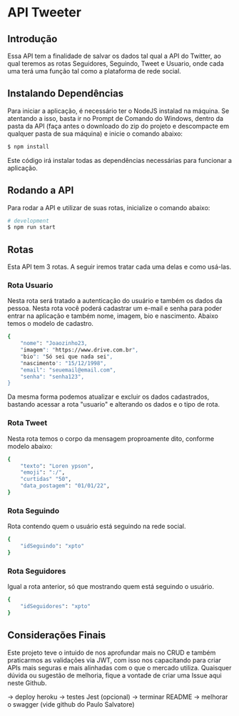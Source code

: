 # API Tweeter #



## Introdução ##

Essa API tem a finalidade de salvar os dados tal qual a API do Twitter, ao qual teremos as rotas
Seguidores, Seguindo, Tweet e Usuario, onde cada uma terá uma função tal como a plataforma
de rede social.


## Instalando Dependências ##

Para iniciar a aplicação, é necessário ter o NodeJS instalad na máquina.
Se atentando a isso, basta ir no Prompt de Comando do Windows, dentro da pasta da API (faça antes
o downloado do zip do projeto e descompacte em qualquer pasta de sua máquina) e inicie o comando
abaixo:

```bash
$ npm install
```
Este código irá instalar todas as dependências necessárias para funcionar a aplicação.


## Rodando a API ##

Para rodar a API e utilizar de suas rotas, inicialize o comando abaixo:

```bash
# development
$ npm run start
```

## Rotas ##

Esta API tem 3 rotas. A seguir iremos tratar cada uma delas e como usá-las.


### Rota Usuario ###

Nesta rota será tratado a autenticação do usuário e também os dados da pessoa. Nesta rota você
poderá cadastrar um e-mail e senha para poder entrar na aplicação e também nome, imagem, bio e
nascimento. Abaixo temos o modelo de cadastro.

```bash
{
	"nome": "Joaozinho23,
	"imagem": "https://www.drive.com.br",
	"bio": "Só sei que nada sei",
	"nascimento': "15/12/1998",
	"email": "seuemail@email.com",
	"senha": "senha123",
}
```

Da mesma forma podemos atualizar e excluir os dados cadastrados, bastando acessar a rota
"usuario" e alterando os dados e o tipo de rota.


### Rota Tweet ###

Nesta rota temos o corpo da mensagem proproamente dito, conforme modelo abaixo:

```bash
{
	"texto": "Loren ypson",
	"emoji": ":/",
	"curtidas" "50",
	"data_postagem": "01/01/22",
}
```

### Rota Seguindo ###

Rota contendo quem o usuário está seguindo na rede social.

```bash
{
	"idSeguindo": "xpto"
}
```

### Rota Seguidores ###

Igual a rota anterior, só que mostrando quem está seguindo o usuário.

```bash
{
	"idSeguidores": "xpto"
}
```

## Considerações Finais ##

Este projeto teve o intuido de nos aprofundar mais no CRUD e também praticarmos as validações via JWT, com isso nos capacitando para criar APIs mais seguras e mais alinhadas
com o que o mercado utiliza. Quaisquer dúvida ou sugestão de melhoria, fique a vontade de criar uma Issue aqui neste Github.


-> deploy heroku
-> testes Jest (opcional)
-> terminar README
-> melhorar o swagger (vide github do Paulo Salvatore)
